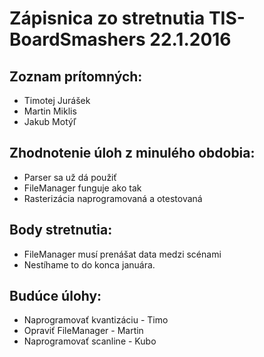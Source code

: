 # Zápisnica zo stretnutia TIS-BoardSmashers 22.1.2016
## Zoznam prítomných:
* Timotej Jurášek
* Martin Miklis
* Jakub Motýľ

## Zhodnotenie úloh z minulého obdobia:
* Parser sa už dá použiť
* FileManager funguje ako tak
* Rasterizácia naprogramovaná a otestovaná

## Body stretnutia:
* FileManager musí prenášat data medzi scénami
* Nestíhame to do konca januára.

## Budúce úlohy:
* Naprogramovať kvantizáciu - Timo
* Opraviť FileManager - Martin
* Naprogramovať scanline - Kubo
